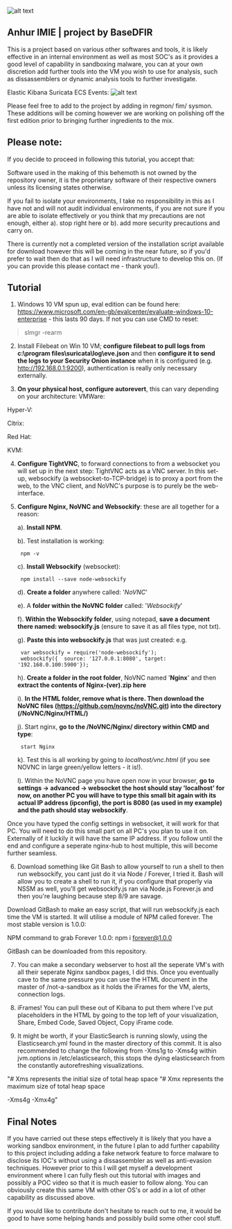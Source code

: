 ![alt text](https://i.ibb.co/nPpksv0/basedfir-final-illustration-x4-colored-toned-illustration-x2.png)

## Anhur IMIE | project by BaseDFIR ##
This is a project based on various other softwares and tools, it is likely effective in an internal environment as well as most SOC's as it provides a good level of capability in sandboxing malware, you can at your own discretion add further tools into the VM you wish to use for analysis, such as dissassemblers or dynamic analysis tools to further investigate. 

Elastic Kibana Suricata ECS Events:
![alt text](https://www.elastic.co/guide/en/beats/filebeat/current/images/filebeat-suricata-events.png)

Please feel free to add to the project by adding in regmon/ fim/ sysmon. These additions will be coming however we are working on polishing off the first edition prior to bringing further ingredients to the mix.

## Please note: ##
If you decide to proceed in following this tutorial, you accept that:

Software used in the making of this behemoth is not owned by the repository owner, it is the proprietary software of their respective owners unless its licensing states otherwise. 

If you fail to isolate your environments, I take no responsibility in this as I have not and will not audit individual environments, if you are not sure if you are able to isolate effectively or you think that my precautions are not enough, either a). stop right here or b). add more security precautions and carry on.

There is currently not a completed version of the installation script available for download however this will be coming in the near future, so if you'd prefer to wait then do that as I will need infrastructure to develop this on. (If you can provide this please contact me - thank you!).

## Tutorial ##
1. Windows 10 VM spun up, eval edition can be found here: https://www.microsoft.com/en-gb/evalcenter/evaluate-windows-10-enterprise - this lasts 90 days. If not you can use CMD to reset:  

> slmgr -rearm

2. Install Filebeat on Win 10 VM; **configure filebeat to pull logs from c:\program files\suricata\log\eve.json** and then **configure it to send the logs to your Security Onion instance** when it is configured (e.g. http://192.168.0.1:9200), authentication is really only necessary externally.


3. **On your physical host, configure autorevert**, this can vary depending on your architecture:
VMWare:

Hyper-V:

Citrix:

Red Hat:

KVM:


4. **Configure TightVNC**, to forward connections to from a websocket you will set up in the next step:
TightVNC acts as a VNC server. In this set-up, websockify (a websocket-to-TCP-bridge) is to proxy a port from the web, to the VNC client, and NoVNC's purpose is to purely be the web-interface.


5. **Configure Nginx, NoVNC and Websockify**: these are all together for a reason:

    a). **Install NPM**. 
    
    b). Test installation is working: 
       
        npm -v
    
    c). **Install Websockify** (websocket): 
    
        npm install --save node-websockify

    d). **Create a folder** anywhere called: '*NoVNC*'
    
    e). A **folder within the NoVNC folder** called: '*Websockify*'
    
    f). **Within the Websockify folder**, using notepad, **save a document there named: websockify.js** (ensure to save it as all files type, not txt).
    
    g). **Paste this into websockify.js** that was just created: e.g. 
        
        var websockify = require('node-websockify');
        websockify({  source: '127.0.0.1:8080', target: '192.168.0.100:5900'});
        
    h). **Create a folder in the root folder**, NoVNC named '**Nginx**' and then **extract the contents of Nginx-(ver).zip here**
    
    i). **In the HTML folder, remove what is there. Then download the NoVNC files (https://github.com/novnc/noVNC.git) into the directory (/NoVNC/Nginx/HTML/)**
    
    j). Start nginx, **go to the /NoVNC/Nginx/ directory within CMD and type**:
    
        start Nginx
    
    k). Test this is all working by going to *localhost/vnc.html* (if you see NOVNC in large green/yellow letters - it is!).
    
    l). Within the NoVNC page you have open now in your browser, **go to settings -> advanced -> websocket the host should stay 'localhost' for now, on another PC you will have         to type this small bit again with its actual IP address (ipconfig), the port is 8080 (as used in my example) and the path should stay websockify**.
    
Once you have typed the config settings in websocket, it will work for that PC. You will need to do this small part on all PC's you plan to use it on. Externally of it luckily it will have the same IP address. If you follow until the end and configure a seperate nginx-hub to host multiple, this will become further seamless.


6. Download something like Git Bash to allow yourself to run a shell to then run websockify, you cant just do it via Node / Forever, I tried it. Bash will allow you to create a shell to run it, if you configure that properly via NSSM as well, you'll get websockify.js ran via Node.js Forever.js and then you're laughing because step 8/9 are savage.

Download GitBash to make an easy script, that will run websockify.js each time the VM is started. It will utilise a module of NPM called forever. The most stable version is 1.0.0:

NPM command to grab Forever 1.0.0: npm i forever@1.0.0

GitBash can be downloaded from this repository.

7. You can make a secondary webserver to host all the seperate VM's with all their seperate Nginx sandbox pages, I did this. Once you  eventually cave to the same pressure you can use the HTML document in the master of /not-a-sandbox as it holds the iFrames for the VM, alerts, connection logs.

8. iFrames! You can pull these out of Kibana to put them where I've put placeholders in the HTML by going to the top left of your visualization, Share, Embed Code, Saved        Object, Copy iFrame code. 

9. It might be worth, if your ElasticSearch is running slowly, using the Elasticsearch.yml found in the master directory of this commit. It is also recommended to change the following from -Xms1g to -Xms4g within jvm.options in /etc/elasticsearch, this stops the dying elasticsearch from the constantly autorefreshing visualizations.

"# Xms represents the initial size of total heap space
“# Xmx represents the maximum size of total heap space

-Xms4g
-Xmx4g"

## Final Notes ##
If you have carried out these steps effectively it is likely that you have a working sandbox environment, in the future I plan to add further capability to this project including adding a fake network feature to force malware to disclose its IOC's without using a dissassembler as well as anti-evasion techniques. However prior to this I will get myself a development environment where I can fully flesh out this tutorial with images and possibly a POC video so that it is much easier to follow along. You can obviously create this same VM with other OS's or add in a lot of other capability as discussed above.

If you would like to contribute don't hesitate to reach out to me, it would be good to have some helping hands and possibly build some other cool stuff. 
